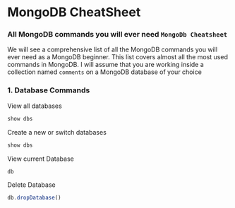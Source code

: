 # MongoDB CheatSheet

### All MongoDB commands you will ever need `MongoDb Cheatsheet`

We will see a comprehensive list of all the MongoDB commands you will ever need as a MongoDB beginner. This list covers almost all the most used commands in MongoDB.
I will assume that you are working inside a collection named `comments` on a MongoDB database of your choice

### 1. Database Commands
View all databases
```js
show dbs
```
Create a new or switch databases 
```js 
show dbs
```
View current Database

```js
db
```
Delete Database 

```js
db.dropDatabase()
```
